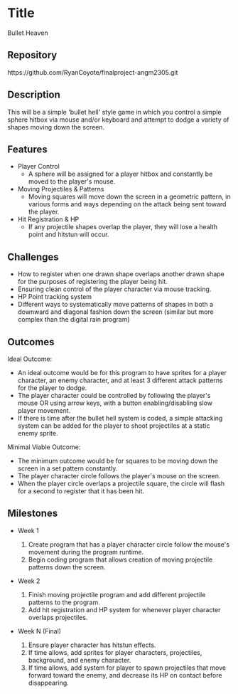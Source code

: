 # Title
Bullet Heaven
## Repository
<Link to your project's public GitHub respository>
https://github.com/RyanCoyote/finalproject-angm2305.git

## Description
This will be a simple 'bullet hell' style game in which you control a simple sphere hitbox via mouse and/or keyboard and attempt to dodge a variety of shapes moving down the screen.

## Features
- Player Control
	- A sphere will be assigned for a player hitbox and constantly be moved to the player's mouse.
- Moving Projectiles & Patterns
	- Moving squares will move down the screen in a geometric pattern, in various forms and ways depending on the attack being sent toward the player.
- Hit Registration & HP
	- If any projectile shapes overlap the player, they will lose a health point and hitstun will occur.

## Challenges
- How to register when one drawn shape overlaps another drawn shape for the purposes of registering the player being hit.
- Ensuring clean control of the player character via mouse tracking.
- HP Point tracking system
- Different ways to systematically move patterns of shapes in both a downward and diagonal fashion down the screen (similar but more complex than the digital rain program)

## Outcomes
Ideal Outcome:
- An ideal outcome would be for this program to have sprites for a player character, an enemy character, and at least 3 different attack patterns for the player to dodge.
- The player character could be controlled by following the player's mouse OR using arrow keys, with a button enabling/disabling slow player movement.
- If there is time after the bullet hell system is coded, a simple attacking system can be added for the player to shoot projectiles at a static enemy sprite.

Minimal Viable Outcome:
- The minimum outcome would be for squares to be moving down the screen in a set pattern constantly.
- The player character circle follows the player's mouse on the screen.
- When the player circle overlaps a projectile square, the circle will flash for a second to register that it has been hit.

## Milestones

- Week 1
  1. Create program that has a player character circle follow the mouse's movement during the program runtime.
  2. Begin coding program that allows creation of moving projectile patterns down the screen.

- Week 2
  1. Finish moving projectile program and add different projectile patterns to the program.
  2. Add hit registration and HP system for whenever player character overlaps projectiles.

- Week N (Final)
  1. Ensure player character has hitstun effects.
  2. If time allows, add sprites for player characters, projectiles, background, and enemy character.
  3. If time allows, add system for player to spawn projectiles that move forward toward the enemy, and decrease its HP on contact before disappearing.
